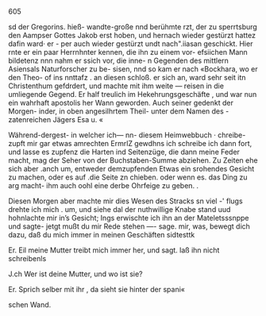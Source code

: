 605

sd der Gregorins. hieß- wandte-große nnd berühmte
rzt, der zu sperrtsburg den Aampser Gottes Jakob erst
hoben, und hernach wieder gestürzt hattez dafin ward· er -
per auch wieder gestürzt undt nach".iiasan geschickt. Hier
rnte er ein paar Herrnhnter kennen, die ihn zu einem vor-
efsiichen Mann bildetenz nnn nahm er ssich vor, die inne-
n Gegenden des mittlern Asiensals Naturforscher zu be-
sisen, nnd so kam er nach «Bockhara, wo er den Theo-
of ins nnttafz . an diesen schloß. er sich an, ward sehr
seit itn Christenthum gefdrdert, und machte mit ihm weite —
reisen in die umliegende Gegend. Er half treulich im
Hekehrungsgeschäfte , und war nun ein wahrhaft apostolis
her Wann geworden. Auch seiner gedenkt der Morgen-
inder, in oben angesilhrtem Theil- unter dem Namen des -
zatenreichen Jägers Esa u. «

Während-dergest- in welcher ich— nn- diesem Heimwebbuch ·
chreibe- zupft mir gar etwas amrechten ErmrlZ gewdhns
ich schreibe ich dann fort, und lasse es zupfenz die Harten
ind Seitenzüge, die dann meine Feder macht, mag der
Seher von der Buchstaben-Summe abziehen. Zu Zeiten
ehe sich aber .anch um, entweder demzupfenden Etwas ein
srohendes Gesicht zu machen, oder es auf .die Seite zn
chieben. oder wenn es. das Ding zu arg macht- ihm auch
oohl eine derbe Ohrfeige zu geben. .

Diesen Morgen aber machte mir dies Wesen des Stracks
sn viel -' flugs drehte ich mich . um, und siehe dal der
nuthwillige Knabe stand uud hohnlachte mir in’s Gesicht;
Ings erwischte ich ihn an der Mateletsssnppe und sagte-
jetgt mußt du mir Rede stehen —- sage. mir, was, bewegt
dich dazu, daß du mich immer in meinen Geschäften sidtesttk

Er. Eil meine Mutter treibt mich immer her, und
sagt. laß ihn nicht schreibenls

J.ch Wer ist deine Mutter, und wo ist sie?

Er. Sprich selber mit ihr , da sieht sie hinter der spani«

schen Wand.

